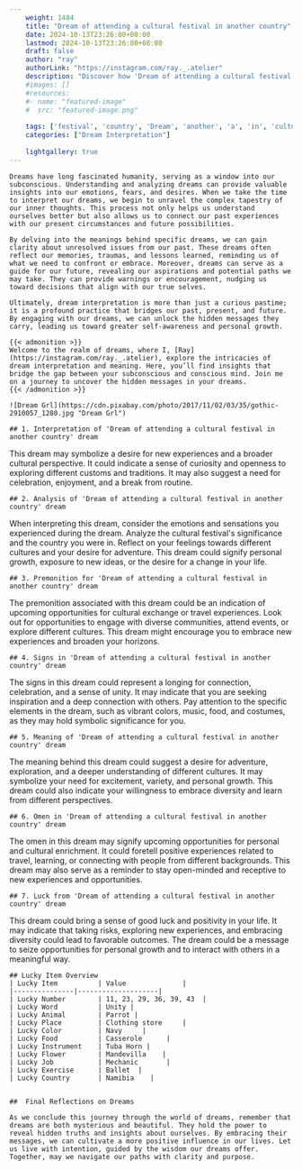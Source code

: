 ```yaml
---
    weight: 1484
    title: "Dream of attending a cultural festival in another country"  # Assuming 'title' column exists
    date: 2024-10-13T23:26:00+08:00
    lastmod: 2024-10-13T23:26:00+08:00
    draft: false
    author: "ray"
    authorLink: "https://instagram.com/ray._.atelier"
    description: "Discover how 'Dream of attending a cultural festival in another country' can interpret your future and uncover its significant meanings in your life."
    #images: []
    #resources:
    #- name: "featured-image"
    #  src: "featured-image.png"
    
    tags: ['festival', 'country', 'Dream', 'another', 'a', 'in', 'cultural', 'of', 'attending']
    categories: ["Dream Interpretation"]
    
    lightgallery: true
---
```

    
    Dreams have long fascinated humanity, serving as a window into our subconscious. Understanding and analyzing dreams can provide valuable insights into our emotions, fears, and desires. When we take the time to interpret our dreams, we begin to unravel the complex tapestry of our inner thoughts. This process not only helps us understand ourselves better but also allows us to connect our past experiences with our present circumstances and future possibilities.
    
    By delving into the meanings behind specific dreams, we can gain clarity about unresolved issues from our past. These dreams often reflect our memories, traumas, and lessons learned, reminding us of what we need to confront or embrace. Moreover, dreams can serve as a guide for our future, revealing our aspirations and potential paths we may take. They can provide warnings or encouragement, nudging us toward decisions that align with our true selves.
    
    Ultimately, dream interpretation is more than just a curious pastime; it is a profound practice that bridges our past, present, and future. By engaging with our dreams, we can unlock the hidden messages they carry, leading us toward greater self-awareness and personal growth.
    
    {{< admonition >}}
    Welcome to the realm of dreams, where I, [Ray](https://instagram.com/ray._.atelier), explore the intricacies of dream interpretation and meaning. Here, you’ll find insights that bridge the gap between your subconscious and conscious mind. Join me on a journey to uncover the hidden messages in your dreams.
    {{< /admonition >}}
    
    ![Dream Grl](https://cdn.pixabay.com/photo/2017/11/02/03/35/gothic-2910057_1280.jpg "Dream Grl")
    
    ## 1. Interpretation of 'Dream of attending a cultural festival in another country' dream
    
This dream may symbolize a desire for new experiences and a broader cultural perspective. It could indicate a sense of curiosity and openness to exploring different customs and traditions. It may also suggest a need for celebration, enjoyment, and a break from routine.
    
    ## 2. Analysis of 'Dream of attending a cultural festival in another country' dream
    
When interpreting this dream, consider the emotions and sensations you experienced during the dream. Analyze the cultural festival's significance and the country you were in. Reflect on your feelings towards different cultures and your desire for adventure. This dream could signify personal growth, exposure to new ideas, or the desire for a change in your life.
    
    ## 3. Premonition for 'Dream of attending a cultural festival in another country' dream
    
The premonition associated with this dream could be an indication of upcoming opportunities for cultural exchange or travel experiences. Look out for opportunities to engage with diverse communities, attend events, or explore different cultures. This dream might encourage you to embrace new experiences and broaden your horizons.
    
    ## 4. Signs in 'Dream of attending a cultural festival in another country' dream
    
The signs in this dream could represent a longing for connection, celebration, and a sense of unity. It may indicate that you are seeking inspiration and a deep connection with others. Pay attention to the specific elements in the dream, such as vibrant colors, music, food, and costumes, as they may hold symbolic significance for you.
    
    ## 5. Meaning of 'Dream of attending a cultural festival in another country' dream
    
The meaning behind this dream could suggest a desire for adventure, exploration, and a deeper understanding of different cultures. It may symbolize your need for excitement, variety, and personal growth. This dream could also indicate your willingness to embrace diversity and learn from different perspectives.
    
    ## 6. Omen in 'Dream of attending a cultural festival in another country' dream
    
The omen in this dream may signify upcoming opportunities for personal and cultural enrichment. It could foretell positive experiences related to travel, learning, or connecting with people from different backgrounds. This dream may also serve as a reminder to stay open-minded and receptive to new experiences and opportunities.
    
    ## 7. Luck from 'Dream of attending a cultural festival in another country' dream
    
This dream could bring a sense of good luck and positivity in your life. It may indicate that taking risks, exploring new experiences, and embracing diversity could lead to favorable outcomes. The dream could be a message to seize opportunities for personal growth and to interact with others in a meaningful way.
    
    ## Lucky Item Overview
    | Lucky Item          | Value              |
    |---------------|--------------------|
    | Lucky Number        | 11, 23, 29, 36, 39, 43  |
    | Lucky Word          | Unity |
    | Lucky Animal        | Parrot |
    | Lucky Place         | Clothing store     |
    | Lucky Color         | Navy     |
    | Lucky Food          | Casserole      |
    | Lucky Instrument    | Tuba Horn |
    | Lucky Flower        | Mandevilla    |
    | Lucky Job           | Mechanic       |
    | Lucky Exercise      | Ballet  |
    | Lucky Country       | Namibia    |
    
    
    ##  Final Reflections on Dreams
    
    As we conclude this journey through the world of dreams, remember that dreams are both mysterious and beautiful. They hold the power to reveal hidden truths and insights about ourselves. By embracing their messages, we can cultivate a more positive influence in our lives. Let us live with intention, guided by the wisdom our dreams offer. Together, may we navigate our paths with clarity and purpose.
    